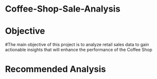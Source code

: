 # Coffee-Shop-Sale-Analysis
# Objective

#The main objective of this project is to analyze retail sales data to gain actionable insights that will enhance the performance of the Coffee Shop
# Recommended Analysis
